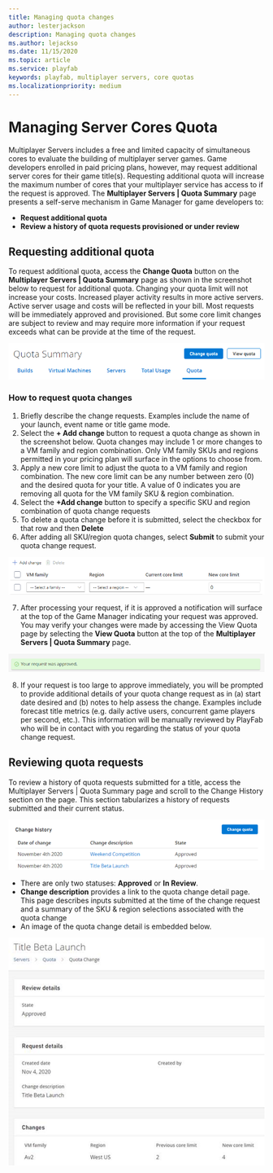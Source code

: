 ```yaml
---
title: Managing quota changes
author: lesterjackson
description: Managing quota changes
ms.author: lejackso
ms.date: 11/15/2020
ms.topic: article
ms.service: playfab
keywords: playfab, multiplayer servers, core quotas
ms.localizationpriority: medium
---
```


# Managing Server Cores Quota

Multiplayer Servers includes a free and limited capacity of simultaneous cores to evaluate the building of multiplayer server games.  Game developers enrolled in paid pricing plans, however, may request additional server cores for their game title(s).  Requesting additional quota will increase the maximum number of cores that your multiplayer service has access to if the request is approved.  The **Multiplayer Servers | Quota Summary** page presents a self-serve mechanism in Game Manager for game developers to:

- **Request additional quota**
- **Review a history of quota requests provisioned or under review**

## Requesting additional quota

To request additional quota, access the **Change Quota** button on the **Multiplayer Servers | Quota Summary** page as shown in the screenshot below to request for additional quota.  Changing your quota limit will not increase your costs. Increased player activity results in more active servers. Active server usage and costs will be reflected in your bill.  Most requests will be immediately approved and provisioned.  But some core limit changes are subject to review and may require more information if your request exceeds what can be provide at the time of the request.

![Quota Summary](media/quota-summary-header.png)

### How to request quota changes

1. Briefly describe the change requests.  Examples include the name of your launch, event name or title game mode.
2. Select the **+ Add change** button to request a quota change as shown in the screenshot below.  Quota changes may include 1 or more changes to a VM family and region combination.  Only VM family SKUs and regions permitted in your pricing plan will surface in the options to choose from.
3. Apply a new core limit to adjust the quota to a VM family and region combination.  The new core limit can be any number between zero (0) and the desired quota for your title.  A value of 0 indicates you are removing all quota for the VM family SKU & region combination.
4. Select the **+Add change** button to specify a specific SKU and region combination of quota change requests
5. To delete a quota change before it is submitted, select the checkbox for that row and then **Delete**
6. After adding all SKU/region quota changes, select **Submit** to submit your quota change request.

![Quota Change Properties](media/quota-change-properties.png)

7. After processing your request, if it is approved a notification will surface at the top of the Game Manager indicating your request was approved.  You may verify your changes were made by accessing the View Quota page by selecting the **View Quota** button at the top of the **Multiplayer Servers | Quota Summary** page.

![Quota Notice Approval](media/quota-notice-approval.png)

8. If your request is too large to approve immediately, you will be prompted to provide additional details of your quota change request as in (a) start date desired and (b) notes to help assess the change.  Examples include forecast title metrics (e.g. daily active users, concurrent game players per second, etc.).  This information will be manually reviewed by PlayFab who will be in contact with you regarding the status of your quota change request.

## Reviewing quota requests

To review a history of quota requests submitted for a title, access the Multiplayer Servers | Quota Summary page and scroll to the Change History section on the page.  This section tabularizes a history of requests submitted and their current status.  

![Quota Change History](media/quota-change-history.png)

- There are only two statuses: **Approved** or **In Review**.  
- **Change description** provides a link to the quota change detail page. This page describes inputs submitted at the time of the change request and a summary of the SKU & region selections associated with the quota change
- An image of the quota change detail is embedded below.

![Quota Change Details](media/quota-change-details.png)

